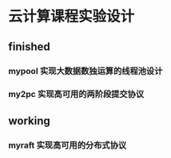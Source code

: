 # 云计算课程实验设计

## finished
### mypool 实现大数据数独运算的线程池设计

### my2pc 实现高可用的两阶段提交协议

## working
### myraft 实现高可用的分布式协议
